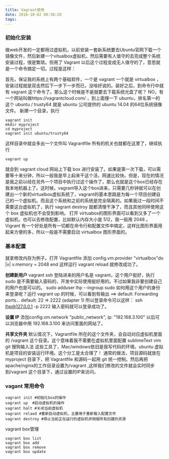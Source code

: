 ```yaml
---
title: Vagrant使用
date: 2016-10-02 00:38:20
tags:
---
```


### 初始化安装
做web开发的一定都用过虚拟机，以前安装一套新系统要去Ubuntu官网下载一个镜像文件，然后新建一个vitualbox虚拟机，然后需要有人值守的去完成整个系统安装过程，很是繁琐。但用了 Vagrant 以后这个过程变成无人值守的了，意思就是一个命令搞定一切。过程是这样：

首先，保证我的系统上有两个基础软件，一个是 vagrant 一个就是 virtualbox ，安装过程就是双击然后下一步下一步而已，没啥好说的。装好之后，到命令行中就有 vagrant 这个命令了。那么这个时候是不是就要去下载系统光盘了呢？ NO，有一个网站叫做https://vagrantcloud.com/ ，到上面搜一下 ubuntu，排名第一的这个 ubuntu / trusty64 就是 ubuntu 公司提供的 ubuntu 14.04 的64位系统镜像文件。<!-- more -->
新建一个目录，执行 
```
vagrant init
mkdir myproject
cd myproject
vagrant init ubuntu/trusty64
```
这样目录中就会多出一个文件叫 Vagrantfile 所有的机关也就都在这里了，继续执行
```
vagrant up
```
就会到 vagrant cloud 网站上下载 box 进行安装了。如果是第一次下载，可以需要等十来分钟，所以一般我是早上起来干这个活，网速比较快。但是，现在的情况是我之前以经在另外一个项目中执行过这个操作了，那么也就是这个box已经存在我本地机器上了。这时候，vagrant导入这个box进来，只需要几秒钟就可以在创建出一个新的virtualbox虚拟系统了，vagrant的基本思路是为每一个项目创建自己的一个虚拟机。而且这个系统和之前的系统是完全隔离的。如果我过一段时间不需要这台虚拟机了，执行 vagrant destroy 就都清理干净了，而且其他同样使用这个 box 虚拟机也不会受到影响。
打开 virtuabox的图形界面可以看到又多了一个虚拟机，也可以去修改配置，比如默认内存大小是 512，我一般用 2048 。Vigrant 有一个好处是所有一切都在命令行和配置文件中搞定，这样比图形界面用起来方便的多，所以一般是不需要启动 virtualbox 图形界面的。

### 基本配置

就拿修改内存为例子。打开 Vagrantfile 添加
config.vm.provider "virtualbox"do |v|
  v.memory = 2048
end
这样运行 vagrant reload 就修改成功了。

**创建新用户** 
vagrant ssh 登陆进来的用户名是 vagrant，这个用户挺好，执行 sudo 是不需要输入密码的，开发中实际使用挺好用的。不过如果我非要创建自己的用户也是可以的。
sudo adduser lhp --ingroup sudo
如何用这个用户的身份来登录呢？运行 vagrant up 的时候，可以看到有输出
==> default: Forwarding ports...
default: 22 => 2222 (adapter 1)
所以登录命令可以这样：
ssh lhp@127.0.0.1 -p 2222
输入密码就可以登录成功了。

**设置 IP**
添加config.vm.network "public_network", ip: "192.168.3.100"
以后可以浏览器中用 192.168.3.100 来访问里面的网站了。

**共享文件夹**
默认情况下，Vagrantfile 所在的这个文件夹，会自动对应虚拟机里面的 /vagrant 这个目录。这个意味着我不需要在虚拟机里面配置 sublimeText vim git 搜狗输入法 这些工具了，Mac/windows依旧是我写代码的环境。ubuntu 虚拟机是项目的安装运行环境。这个分工是太合理了！
通常的做法，项目源码就放在 myproject 目录下，把 Vagrantfile 和源码一起用 git 统一控制。然后再把apache/nginx的工作目录设置为/vagrant ,这样我们修改的文件就会实时同步到/vagrant 这个目录下，通过设置的IP来访问。

### vagant 常用命令
```
vagrant init #初始化box的操作
vagrant up	#启动虚拟机的操作
vagrant halt #关闭当前虚拟机
vagrant relaod #重新启动虚拟机，主要用于重新载入配置文件
vagrant destroy #停止当前正在运行的虚拟机并销毁所有创建的资源
```
vagrant box管理
```
vagrant box list
vagrant box add
vagrant box remove
vagrant box update
```